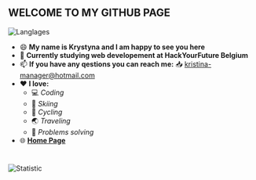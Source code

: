 ##      WELCOME TO MY GITHUB PAGE
![Langlages](https://selftaught.blog/wp-content/uploads/2019/02/wordpress-3288417_1280-e1550774413446.png)
* 😄 **My name is Krystyna and I am happy to see you here** 
* 🔭 **Currently studying web developement at HackYourFuture Belgium** 
* 📫 **If you have any qestions you can reach me:** 📥 kristina-manager@hotmail.com
* ❤️ **I love:** 
    * 💻 _Coding_
    * 🎿 _Skiing_
    * 🚴 _Cycling_
    * 🌏 _Traveling_ 
    * 🔧 _Problems solving_
 * 🌐 **[Home Page](https://krystynamil.github.io)**
 #
 ![Statistic](https://github-readme-stats.vercel.app/api?username=KrystynaMil&show_icons=true&theme=tokyonight&title_color=#153fe8,text_color=#201c36)

